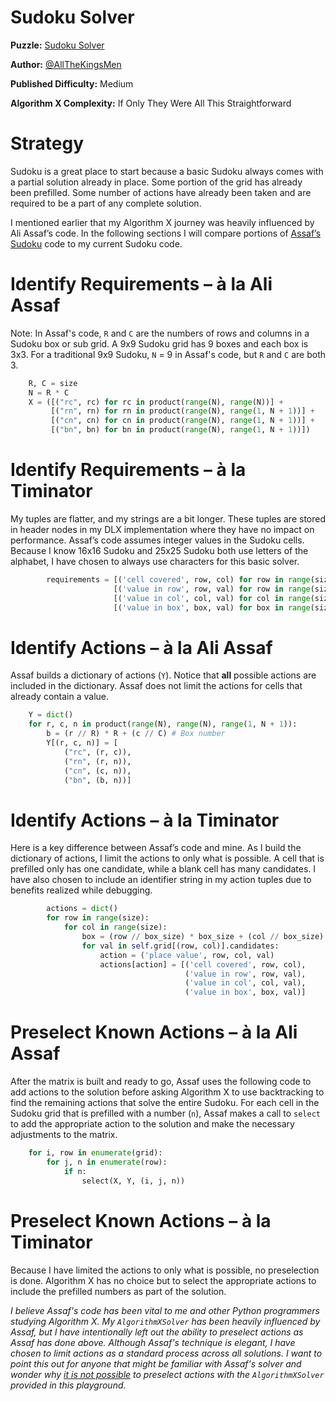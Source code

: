 # Sudoku Solver

__Puzzle:__ [Sudoku Solver](https://www.codingame.com/training/medium/sudoku-solver)

__Author:__ [@AllTheKingsMen](https://www.codingame.com/profile/571927d715f15c3dec7693f461e2a63c6671233)

__Published Difficulty:__ Medium

__Algorithm X Complexity:__ If Only They Were All This Straightforward

# Strategy

Sudoku is a great place to start because a basic Sudoku always comes with a partial solution already in place. Some portion of the grid has already been prefilled. Some number of actions have already been taken and are required to be a part of any complete solution.

I mentioned earlier that my Algorithm X journey was heavily influenced by Ali Assaf’s code. In the following sections I will compare portions of [Assaf’s Sudoku]( https://www.cs.mcgill.ca/~aassaf9/python/sudoku.txt) code to my current Sudoku code. 

# Identify Requirements – à la Ali Assaf

Note: In Assaf's code, `R` and `C` are the numbers of rows and columns in a Sudoku box or sub grid. A 9x9 Sudoku grid has 9 boxes and each box is 3x3. For a traditional 9x9 Sudoku, `N` = 9 in Assaf's code, but `R` and `C` are both 3.

```python
    R, C = size
    N = R * C
    X = ([("rc", rc) for rc in product(range(N), range(N))] +
         [("rn", rn) for rn in product(range(N), range(1, N + 1))] +
         [("cn", cn) for cn in product(range(N), range(1, N + 1))] +
         [("bn", bn) for bn in product(range(N), range(1, N + 1))])
```

# Identify Requirements – à la Timinator

My tuples are flatter, and my strings are a bit longer. These tuples are stored in header nodes in my DLX implementation where they have no impact on performance. Assaf’s code assumes integer values in the Sudoku cells. Because I know 16x16 Sudoku and 25x25 Sudoku both use letters of the alphabet, I have chosen to always use characters for this basic solver.

```python
        requirements = [('cell covered', row, col) for row in range(size) for col in range(size)] + \
                       [('value in row', row, val) for row in range(size) for val in all_possible_values] + \
                       [('value in col', col, val) for col in range(size) for val in all_possible_values] + \
                       [('value in box', box, val) for box in range(size) for val in all_possible_values]
```

# Identify Actions – à la Ali Assaf

Assaf builds a dictionary of actions (`Y`). Notice that __all__ possible actions are included in the dictionary. Assaf does not limit the actions for cells that already contain a value.

```python 
    Y = dict()
    for r, c, n in product(range(N), range(N), range(1, N + 1)):
        b = (r // R) * R + (c // C) # Box number
        Y[(r, c, n)] = [
            ("rc", (r, c)),
            ("rn", (r, n)),
            ("cn", (c, n)),
            ("bn", (b, n))]
```

# Identify Actions – à la Timinator

Here is a key difference between Assaf’s code and mine. As I build the dictionary of actions, I limit the actions to only what is possible. A cell that is prefilled only has one candidate, while a blank cell has many candidates. I have also chosen to include an identifier string in my action tuples due to benefits realized while debugging.


```python
        actions = dict()
        for row in range(size):
            for col in range(size):
                box = (row // box_size) * box_size + (col // box_size) 
                for val in self.grid[(row, col)].candidates:
                    action = ('place value', row, col, val)
                    actions[action] = [('cell covered', row, col),
                                       ('value in row', row, val),
                                       ('value in col', col, val),
                                       ('value in box', box, val)]
```

# Preselect Known Actions – à la Ali Assaf

After the matrix is built and ready to go, Assaf uses the following code to add actions to the solution before asking Algorithm X to use backtracking to find the remaining actions that solve the entire Sudoku. For each cell in the Sudoku grid that is prefilled with a number (`n`), Assaf makes a call to `select` to add the appropriate action to the solution and make the necessary adjustments to the matrix.

```python
    for i, row in enumerate(grid):
        for j, n in enumerate(row):
            if n:
                select(X, Y, (i, j, n))
```

# Preselect Known Actions – à la Timinator

Because I have limited the actions to only what is possible, no preselection is done. Algorithm X has no choice but to select the appropriate actions to include the prefilled numbers as part of the solution.

_I believe Assaf's code has been vital to me and other Python programmers studying Algorithm X. My `AlgorithmXSolver` has been heavily influenced by Assaf, but I have intentionally left out the ability to preselect actions as Assaf has done above. Although Assaf's technique is elegant, I have chosen to limit actions as a standard process across all solutions. I want to point this out for anyone that might be familiar with Assaf's solver and wonder why <u>it is not possible</u> to preselect actions with the `AlgorithmXSolver` provided in this playground._
